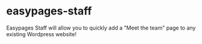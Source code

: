 # easypages-staff
Easypages Staff will allow you to quickly add a "Meet the team" page to any existing Wordpress website!
